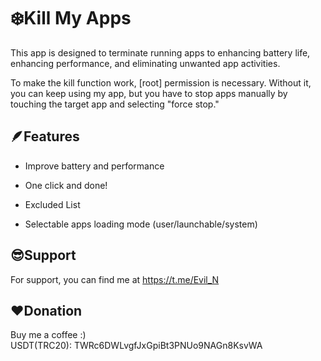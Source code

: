 # ❄️Kill My Apps

This app is designed to terminate running apps to enhancing battery life, enhancing performance, and eliminating unwanted app activities.

To make the kill function work, [root] permission is necessary. Without it, you can keep using my app, but you have to stop apps manually by touching the target app and selecting "force stop."

## 🪶Features

- Improve battery and performance

- One click and done!

- Excluded List

- Selectable apps loading mode (user/launchable/system)

## 😎Support

For support, you can find me at https://t.me/Evil_N

## ❤️Donation

Buy me a coffee :)\
USDT(TRC20): TWRc6DWLvgfJxGpiBt3PNUo9NAGn8KsvWA
